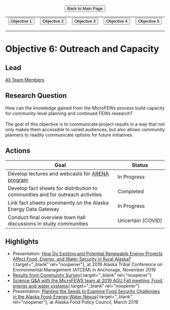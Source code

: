 <form action="https://mjc55.github.io/MicroFEWs_Legacy/" align="center" style="bold">
<input type="submit" value="Back to Main Page" />
</form>


<p align="center" text-align="center"><table style="border-collapse: collapse; border: none;">
  <tr width="100%" style="border: none;">
    <td width="400" style="border: none;"> <form action="https://mjc55.github.io/MicroFEWs_Legacy/Objectives/Objective_1" align="center"><input type="submit" value="Objective 1" /></form> </td>
    <td width="400" style="border: none;"> <form action="https://mjc55.github.io/MicroFEWs_Legacy/Objectives/Objective_2" align="center"><input type="submit" value="Objective 2" /></form>  </td>
    <td width="400" style="border: none;"> <form action="https://mjc55.github.io/MicroFEWs_Legacy/Objectives/Objective_3" align="center"><input type="submit" value="Objective 3" /></form> </td>
    <td width="400" style="border: none;"> <form action="https://mjc55.github.io/MicroFEWs_Legacy/Objectives/Objective_4" align="center"><input type="submit" value="Objective 4" /></form> </td>
    <td width="400" style="border: none;"> <form action="https://mjc55.github.io/MicroFEWs_Legacy/Objectives/Objective_5" align="center"><input type="submit" value="Objective 5" /></form> </td>
  </tr>
</table></p>



# Objective 6: Outreach and Capacity

## Lead
[All Team Members](https://mjc55.github.io/MicroFEWs_Legacy/Team)

## Research Question
<div style="text-align: justify"> 
How can the knowledge gained from the MicroFEWs process build capacity for community-level planning and continued FEWs research?
  <br> <br>
The goal of this objective is to communicate project results in a way that not only makes them accessible to varied audiences, but also allows community planners 
  to readily communicate options for future initiatives.
</div>
 

 
## Actions
 
<div style="text-align: justify"> 
</div>

| Goal  | Status  |
|---   |---  |
| Develop lectures and webcasts for [ARENA program](https://arena.alaska.edu/)	| In&nbsp;Progress |
| Develop fact sheets for distribution to communities and for outreach activities	| Completed |
| Link fact sheets prominently on the Alaska Energy Data Gateway	| In&nbsp;Progress |
| Conduct final overview town hall discussions in study communities	| Uncertain&nbsp;(COVID) |



## Highlights

* Presentation: [How Do Existing and Potential Renewable Energy Projects Affect Food, Energy, and Water Security in Rural Alaska?](microfews_atcem_presentation_nov_21_2019_ewjs20191120.pdf)  {:target="_blank" rel="noopener"}, at 2019 Alaska Tribal Conference on Environmental Management (ATCEM) in Anchorage, November 2019
* [Results from Community Survey](atcem_summary-of-feedback_nov-21-2019.pdf){:target="_blank" rel="noopener"}
* [Science Q&A with the MicroFEWS team at 2019 AGU Fall meeting: Food, energy and water systems](https://www.youtube.com/watch?v=Qy6gHUUuM8U){:target="_blank" rel="noopener"}
* Presentation: [Planting the Seeds to Examine Food Security Challenges in the Alaska Food-Energy-Water Nexus](afpc_final_03072019.pdf){:target="_blank" rel="noopener"}, at Alaska Food Policy Council, March 2019


